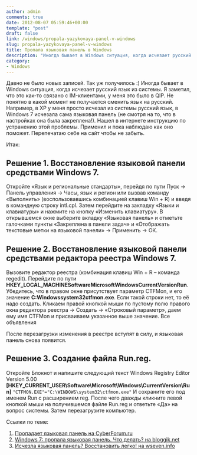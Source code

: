 ```yaml
---
author: admin
comments: true
date: 2012-08-07 05:59:46+00:00
template: "post"
draft: false
link: /windows/propala-yazykovaya-panel-v-windows
slug: propala-yazykovaya-panel-v-windows
title: Пропала языковая панель в Windows
description: "Иногда бывает в Windows ситуация, когда исчезает русский язык из системы."
category:
- Windows
---
```


Давно не было новых записей. Так уж получилось :)
Иногда бывает в Windows ситуация, когда исчезает русский язык из системы. Я заметил, что это как-то связано с IM-клиентами, у меня это было в QIP. Не понятно в какой момент не получается сменить язык на русский. Например, в XP у меня просто исчезал из системы русский язык, в Windows 7 исчезала сама языковая панель (не смотря на то, что в настройках она была закреплена!). Нашел в интернете инструкцию по устранению этой проблемы. Применил и пока наблюдаю как оно поможет. Перепечатаю себе на сайт чтобы не забыть. 

Итак:
## Решение 1. Восстановление языковой панели средствами Windows 7.

Откройте «Язык и региональные стандарты», перейдя по пути Пуск → Панель управления → Часы, язык и регион или вызвав команду «Выполнить» (воспользовавшись комбинацией клавиш Win + R) и введя в командную строку intl.cpl. Затем перейдите на закладку «Языки и клавиатуры» и нажмите на кнопку «Изменить клавиатуру». В открывшемся окне выберите вкладку «Языковая панель» и отметьте галочками пункты «Закреплена в панели задач» и «Отображать текстовые метки на языковой панели» → Применить → ОК.

## Решение 2. Восстановление языковой панели средствами редактора реестра Windows 7.

Вызовите редактор реестра (комбинация клавиш Win + R – команда regedit). Перейдите по пути **HKEY_LOCAL_MACHINESoftwareMicrosoftWindowsCurrentVersionRun**. Убедитесь, что в правом окне присутствует параметр CTFMon, и его значение **C:Windowssystem32ctfmon.exe**. Если такой строки нет, то её надо создать. Кликаем правой кнопкой мыши по пустому полю правого окна редактора реестра → Создать → «Строковый параметр», даем ему имя CTFMon и присваиваем указанное выше значение.
Все объявления

После перезагрузки изменения в реестре вступят в силу, и языковая панель снова появится.

## Решение 3. Создание файла Run.reg.

Откройте Блокнот и напишите следующий текст
Windows Registry Editor Version 5.00
**[HKEY_CURRENT_USER\Software\Microsoft\Windows\CurrentVersion\Run]**
`"CTFMON.EXE"="C:\WINDOWS\system32\ctfmon.exe"`
И сохраните его под именем Run с расширением reg. После чего дважды кликните левой кнопкой мыши на получившемся файле Run.reg и ответьте «Да» на вопрос системы. Затем перезагрузите компьютер.

Ссылки по теме:
1. [Пропадает языковая панель  на CyberForum.ru](https://www.cyberforum.ru/windows7/thread151918-page4.html)
2. [Windows 7: пропала языковая панель. Что делать? на bloggik.net](http://www.bloggik.net/index.php/problems-and-solutions/1-windows-problem/198-problems-solutions-windows-7-missing-language-bar)
3. [Исчезла языковая панель? Восстановить легко! на wseven.info](http://www.wseven.info/ctfmon/)

